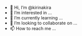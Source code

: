- 👋 Hi, I’m @kirinakira
- 👀 I’m interested in ...
- 🌱 I’m currently learning ...
- 💞️ I’m looking to collaborate on ...
- 📫 How to reach me ...

<!---
kirimasuka/kirimasuka is a ✨ special ✨ repository because its `README.md` (this file) appears on your GitHub profile.
You can click the Preview link to take a look at your changes.
--->

